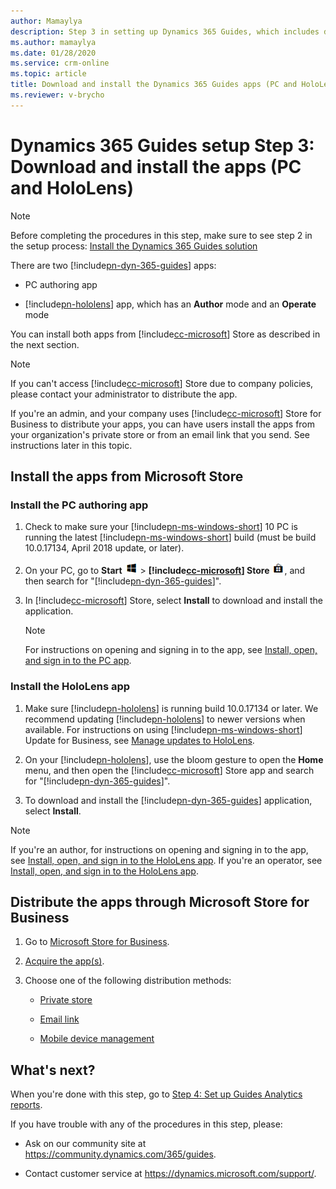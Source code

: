 ```yaml
---
author: Mamaylya
description: Step 3 in setting up Dynamics 365 Guides, which includes downloading and installing the PC and HoloLens apps.
ms.author: mamaylya
ms.date: 01/28/2020
ms.service: crm-online
ms.topic: article
title: Download and install the Dynamics 365 Guides apps (PC and HoloLens)
ms.reviewer: v-brycho
---
```


# Dynamics 365 Guides setup Step 3: Download and install the apps (PC and HoloLens)

>[!NOTE]
>Before completing the procedures in this step, make sure to see step 2 in the setup process: [Install the Dynamics 365 Guides solution](setup-step-two.md)

There are two [!include[pn-dyn-365-guides](../includes/pn-dyn-365-guides.md)] apps: 

- PC authoring app

- [!include[pn-hololens](../includes/pn-hololens.md)] app, which has an **Author** mode and an **Operate** mode

You can install both apps from [!include[cc-microsoft](../includes/cc-microsoft.md)] Store as described in the next section.

> [!NOTE]
> If you can't access [!include[cc-microsoft](../includes/cc-microsoft.md)] Store due to company policies, please contact your administrator to distribute the app.

If you're an admin, and your company uses [!include[cc-microsoft](../includes/cc-microsoft.md)] Store for Business to distribute your apps, you can have users install the apps from your organization's private store or from an email link that you send. See instructions later in this topic.

## Install the apps from Microsoft Store

### Install the PC authoring app 
1.	Check to make sure your [!include[pn-ms-windows-short](../includes/pn-ms-windows-short.md)] 10 PC is running the latest [!include[pn-ms-windows-short](../includes/pn-ms-windows-short.md)] build (must be build 10.0.17134, April 2018 update, or later).

2.	On your PC, go to **Start** ![Start button](media/windows-button.png "Start button") > **[!include[cc-microsoft](../includes/cc-microsoft.md)] Store** ![Store button](media/store-button.png "Store button"), and then search for "[!include[pn-dyn-365-guides](../includes/pn-dyn-365-guides.md)]".

3.	In [!include[cc-microsoft](../includes/cc-microsoft.md)] Store, select **Install** to download and install the application.

    > [!NOTE]
    > For instructions on opening and signing in to the app, see [Install, open, and sign in to the PC app](install-sign-in-pc-app.md).

### Install the HoloLens app

1.	Make sure [!include[pn-hololens](../includes/pn-hololens.md)] is running build 10.0.17134 or later. We recommend updating [!include[pn-hololens](../includes/pn-hololens.md)] to newer versions when available. For instructions on using [!include[pn-ms-windows-short](../includes/pn-ms-windows-short.md)] Update for Business, see [Manage updates to HoloLens](https://docs.microsoft.com/HoloLens/hololens-updates).

2.	On your [!include[pn-hololens](../includes/pn-hololens.md)], use the bloom gesture to open the **Home** menu, and then open the [!include[cc-microsoft](../includes/cc-microsoft.md)] Store app and search for "[!include[pn-dyn-365-guides](../includes/pn-dyn-365-guides.md)]".

3.	To download and install the [!include[pn-dyn-365-guides](../includes/pn-dyn-365-guides.md)] application, select **Install**.

> [!NOTE] 
> If you're an author, for instructions on opening and signing in to the app, see [Install, open, and sign in to the HoloLens app](install-sign-in-hololens-app.md). If you're an operator, see [Install, open, and sign in to the HoloLens app](install-sign-in-operator.md).

## Distribute the apps through Microsoft Store for Business

1.	Go to [Microsoft Store for Business](https://businessstore.microsoft.com/store).

2.	[Acquire the app(s)](https://docs.microsoft.com/microsoft-store/acquire-apps-microsoft-store-for-business).

3.	Choose one of the following distribution methods:

    - [Private store](https://docs.microsoft.com/microsoft-store/distribute-apps-from-your-private-store)
    
    - [Email link](https://docs.microsoft.com/microsoft-store/assign-apps-to-employees)
    
    - [Mobile device management](https://docs.microsoft.com/microsoft-store/configure-mdm-provider-microsoft-store-for-business)

## What's next?

When you're done with this step, go to [Step 4: Set up Guides Analytics reports](setup-step-four.md).

If you have trouble with any of the procedures in this step, please:

- Ask on our community site at https://community.dynamics.com/365/guides.

- Contact customer service at https://dynamics.microsoft.com/support/.
